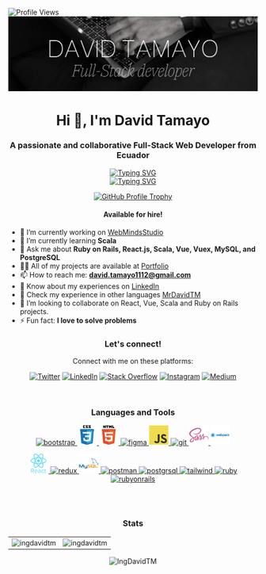 <p align="left">
  <img src="https://komarev.com/ghpvc/?username=ingdavidtm&label=Profile%20views&color=0e75b6&style=flat-square" alt="Profile Views">
  <img src="./banner.png" alt="Banner">
</p>

<h1 align="center">Hi 👋, I'm David Tamayo</h1>
<h3 align="center">A passionate and collaborative Full-Stack Web Developer from Ecuador</h3>

<div align="center">
  <a href="https://git.io/typing-svg">
    <img src="https://readme-typing-svg.herokuapp.com?font=Fira+Code&size=40&pause=1100&color=53A718&center=true&vCenter=true&width=435&lines=%22Hello%2C+World!%22" alt="Typing SVG">
  </a>
</div>

<div align="center">
  <a href="https://git.io/typing-svg">
    <img src="https://readme-typing-svg.herokuapp.com?font=Fira+Code&size=15&duration=1250&color=53A718&background=000000&center=true&vCenter=true&multiline=true&width=360&height=120&lines=00100010+01001000+01100101+01101100;01101100+01101111+00101100+00100000;01010111+01101111+01110010+01101100;01100100+00100001+00100010" alt="Typing SVG">
  </a>
</div>

<p align="center">
  <a href="https://github.com/ryo-ma/github-profile-trophy">
    <img src="https://github-profile-trophy.vercel.app/?username=ingdavidtm&margin-w=15&theme=juicyfresh&no-frame=true" alt="GitHub Profile Trophy">
  </a>
</p>
<h4 align="center">Available for hire!</h4>

- 🔭 I’m currently working on [WebMindsStudio](https://github.com/WebMindsStudio/webpage)
- 🌱 I’m currently learning **Scala**
- 💬 Ask me about **Ruby on Rails, React.js, Scala, Vue, Vuex, MySQL, and PostgreSQL**
- 👨‍💻 All of my projects are available at [Portfolio](https://grand-lokum-9d8bec.netlify.app/)
- 📫 How to reach me: **david.tamayo1112@gmail.com**
- 📄 Know about my experiences on [LinkedIn](https://www.linkedin.com/in/ing-david-tamayo)
- 🔮 Check my experience in other languages [MrDavidTM](https://github.com/MrDavidTM)
- 👯 I’m looking to collaborate on React, Vue, Scala and Ruby on Rails projects.
- ⚡ Fun fact: **I love to solve problems**



<h3 align="center">Let's connect!</h3>
<p align="center">Connect with me on these platforms:</p>
<p align="center">
  <a href="https://twitter.com/david5tm" target="_blank"><img src="https://github.com/gauravghongde/social-icons/blob/master/SVG/Color/Twitter.svg" alt="Twitter" height="50" width="50"></a>
  <a href="https://www.linkedin.com/in/ing-david-tamayo/" target="_blank"><img src="https://github.com/gauravghongde/social-icons/blob/master/SVG/Color/LinkedIN.svg" alt="LinkedIn" height="50" width="50"></a>
  <a href="https://stackoverflow.com/users/20215198/david-tamayo" target="_blank"><img src="https://github.com/gauravghongde/social-icons/blob/master/SVG/Color/Stackoverflow.svg" alt="Stack Overflow" height="50" width="50"></a>
  <a href="https://www.instagram.com/davitam123/" target="_blank"><img src="https://github.com/gauravghongde/social-icons/blob/master/SVG/Color/Instagram.svg" alt="Instagram" height="50" width="50"></a>
    <a href="https://medium.com/@david.tamayo1112" target="_blank"><img src="https://github.com/gauravghongde/social-icons/blob/master/SVG/Color/Medium.svg" alt="Medium" height="50" width="50"></a>
</p>
<div>‎ </div>

<h3 align="center">Languages and Tools</h3>
<p align="center">
  <a href="https://getbootstrap.com" target="_blank"> <img src="https://brandslogos.com/wp-content/uploads/images/bootstrap-logo.png" alt="bootstrap" width="40" height="40"/> </a> 
  <a href="https://www.w3schools.com/css/" target="_blank" rel="noreferrer"> <img src="https://raw.githubusercontent.com/devicons/devicon/master/icons/css3/css3-original-wordmark.svg" alt="css3" width="40" height="40"/> </a>
  <a href="https://www.w3.org/html/" target="_blank" rel="noreferrer"> <img src="https://raw.githubusercontent.com/devicons/devicon/master/icons/html5/html5-original-wordmark.svg" alt="html5" width="40" height="40"/> </a>
  <a href="https://www.figma.com/" target="_blank"> <img src="https://www.vectorlogo.zone/logos/figma/figma-icon.svg" alt="figma" width="40" height="40"/> </a>
  <a href="https://developer.mozilla.org/en-US/docs/Web/JavaScript" target="_blank" rel="noreferrer"> <img src="https://raw.githubusercontent.com/devicons/devicon/master/icons/javascript/javascript-original.svg" alt="javascript" width="40" height="40"/> </a>
  <a href="https://git-scm.com/" target="_blank"> <img src="https://www.vectorlogo.zone/logos/git-scm/git-scm-icon.svg" alt="git" width="40" height="40"/> </a>
  <a href="https://sass-lang.com" target="_blank" rel="noreferrer"> <img src="https://raw.githubusercontent.com/devicons/devicon/master/icons/sass/sass-original.svg" alt="sass" width="40" height="40"/> </a>
  <a href="https://webpack.js.org" target="_blank" rel="noreferrer"> <img src="https://raw.githubusercontent.com/devicons/devicon/d00d0969292a6569d45b06d3f350f463a0107b0d/icons/webpack/webpack-original-wordmark.svg" alt="webpack" width="40" height="40"/> </a>
  </p>
  <p align="center">
  <a href="https://reactjs.org/" target="_blank"> <img src="https://github.com/devicons/devicon/blob/master/icons/react/react-original-wordmark.svg" alt="react" width="40" height="40"/> </a>
  <a href="https://redux.js.org/" target="_blank"> <img src="https://d33wubrfki0l68.cloudfront.net/0834d0215db51e91525a25acf97433051f280f2f/c30f5/img/redux.svg" alt="redux" width="40" height="40"/> </a>
  <a href="https://www.mysql.com/" target="_blank"> <img src="https://github.com/devicons/devicon/blob/master/icons/mysql/mysql-original-wordmark.svg" alt="mysql" width="40" height="40"/> </a>
  <a href="https://postman.com" target="_blank"> <img src="https://www.vectorlogo.zone/logos/getpostman/getpostman-icon.svg" alt="postman" width="40" height="40"/> </a>
  <a href="https://www.postgresql.org/" target="_blank"> <img src="https://www.vectorlogo.zone/logos/postgresql/postgresql-icon.svg" alt="postgrsql" width="40" height="40"/> </a>
  <a href="https://tailwindcss.com/" target="_blank"> <img src="https://www.vectorlogo.zone/logos/tailwindcss/tailwindcss-icon.svg" alt="tailwind" width="40" height="40"/> </a>
  <a href="https://www.ruby-lang.org/en/" target="_blank"> <img src="https://www.vectorlogo.zone/logos/ruby-lang/ruby-lang-icon.svg" alt="ruby" width="40" height="40"/> </a>
  <a href="https://rubyonrails.org/" target="_blank"> <img src="https://www.logo.wine/a/logo/Ruby_on_Rails/Ruby_on_Rails-Logo.wine.svg" alt="rubyonrails" width="40" height="40"/> </a>
  </p>

<div>‎ </div>
<div>‎ </div>
<h3 align="center">Stats</h3>

<table width="100%" align="center">
  <tr>
    <td>
      <img align="center" height="190em" src="https://github-readme-stats.vercel.app/api/top-langs?username=ingdavidtm&show_icons=true&locale=en&theme=tokyonight&hide_border=true" alt="ingdavidtm" />
    </td>
    <td>
      <img align="center" height="190em" src="https://github-readme-stats.vercel.app/api?username=ingdavidtm&show_icons=true&locale=en&theme=tokyonight&hide_border=true" alt="ingdavidtm" />
    </td>
  </tr>
</table>




<p align="center"><img align="center" src="https://github-readme-streak-stats.herokuapp.com/?user=IngDavidTM&&theme=tokyonight&hide_border=true" alt="IngDavidTM" /></p>

